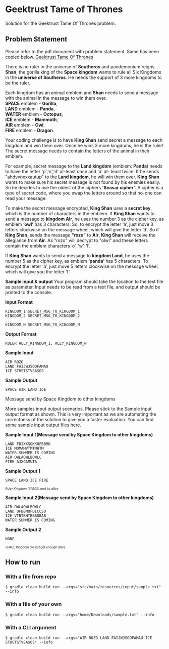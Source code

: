 # Geektrust Tame of Thrones

Solution for the Geektrust Tame Of Thrones problem.

## Problem Statement
Please refer to the pdf document with problem statement. Same has been copied below.
[Geektrust Tame Of Thrones](/docs/Geektrust_in_tameofthrones_java.pdf)

There is no ruler in the universe of **Southeros** and pandemonium reigns. **Shan**, the gorilla king of the **Space kingdom**
wants to rule all Six Kingdoms in the **universe of Southeros**. He needs the support of 3 more kingdoms to be the ruler.

Each kingdom has an animal emblem and **Shan** needs to send a message with the animal in the message to win them over.<br/>
**SPACE** emblem - **Gorilla**,<br/>
**LAND** emblem - **Panda**, <br/>
**WATER** emblem - **Octopus**,<br/>
**ICE** emblem - **Mammoth**, <br/>
**AIR** emblem - **Owl**,<br/>
**FIRE** emblem - **Dragon**.<br/>

Your coding challenge is to have **King Shan** send secret a message to each kingdom and win them over.
Once he wins 3 more kingdoms, he is the ruler! The secret message needs to contain the letters of the animal in their emblem.

For example, secret message to the **Land kingdom** (emblem: **Panda**) needs to have the letter 'p','n','d' at-least once and 'a' at-
least twice. If he sends "ahdvvnxxxautup" to the **Land kingdom**, he will win them over.
**King Shan** wants to make sure his secret message is not found by his enemies easily. So he decides to use the oldest of the
ciphers **'Seasar cipher’**. A cipher is a type of secret code, where you swap the letters around so that no-one can read your
message.

To make the secret message encrypted, **King Shan** uses a **secret key**, which is the number of characters in the emblem.
If **King Shan** wants to send a message to **kingdom Air**, he uses the number 3 as the cipher key, as emblem **‘owl’** has 3
characters. So, to encrypt the letter ‘a’, just move 3 letters clockwise on the message wheel, which will give the letter ‘d’.
So if **King Shan**, sends the message **"rozo"** to **Air**, **King Shan** will receive
the allegiance from **Air**. As "rozo" will decrypt to "olwl" and these letters
contain the emblem characters ‘o’, ’w’, ’l’.

If **King Shan** wants to send a message to **kingdom Land**, he uses the
number 5 as the cipher key, as emblem **‘panda’** has 5 characters. To
encrypt the letter ‘a’, just move 5 letters clockwise on the message
wheel, which will give you the letter ‘f’.

**Sample input & output**
Your program should take the location to the test file as parameter. Input needs to be read from a text file,
and output should be printed to the console.

**Input Format**
```
KINGDOM_1 SECRET_MSG_TO_KINGDOM_1
KINGDOM_2 SECRET_MSG_TO_KINGDOM_2
...
KINGDOM_N SECRET_MSG_TO_KINGDOM_N
```

**Output Format**
```
RULER ALLY_KINGDOM_1, ALLY_KINGDOM_N
```

**Sample Input**
```
AIR ROZO
LAND FAIJWJSOOFAMAU
ICE STHSTSTVSASOS
```

**Sample Output**
```
SPACE AIR LAND ICE
```

Message send by Space Kingdom to other kingdoms

More samples input output scenarios.
Please stick to the Sample input output format as shown. This is very important as we are automating the
correctness of the solution to give you a faster evaluation. You can find some sample input output files here.

**Sample Input 1(Message send by Space Kingdom to other kingdoms)**
```
LAND FDIXXSOKKOFBBMU
ICE MOMAMVTMTMHTM
WATER SUMMER IS COMING
AIR OWLAOWLBOWLC
FIRE AJXGAMUTA
```

**Sample Output 1**
```
SPACE LAND ICE FIRE
```
<sub><sup>*Ruler Kingdom (SPACE) and its allies*<sup/><sub/>

**Sample Input 2(Message send by Space Kingdom to other kingdoms)**
```
AIR OWLAOWLBOWLC
LAND OFBBMUFDICCSO
ICE VTBTBHTBBBOBAB
WATER SUMMER IS COMING
```

**Sample Output 2**
```
NONE
```
<sub><sup>*SPACE Kingdom did not get enough allies*<sup/><sub/>

## How to run

### With a file from repo
```console
$ gradle clean build run --args="src/main/resources/input/sample.txt" --info
```

### With a file of your own
```console
$ gradle clean build run --args="home/Downloads/sample.txt" --info
```

### With a CLI argument
```console
$ gradle clean build run --args="AIR ROZO LAND FAIJWJSOOFAMAU ICE STHSTSTVSASOS" --info
```